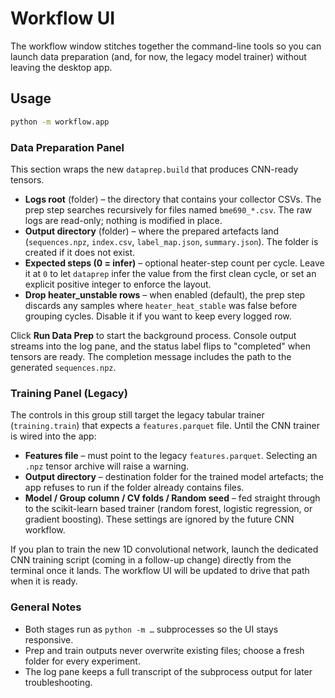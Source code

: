 # Workflow UI

The workflow window stitches together the command-line tools so you can launch data preparation (and, for now, the legacy model trainer) without leaving the desktop app.

## Usage

```bash
python -m workflow.app
```

### Data Preparation Panel

This section wraps the new `dataprep.build` that produces CNN-ready tensors.

- **Logs root** (folder) – the directory that contains your collector CSVs. The prep step searches recursively for files named `bme690_*.csv`. The raw logs are read-only; nothing is modified in place.
- **Output directory** (folder) – where the prepared artefacts land (`sequences.npz`, `index.csv`, `label_map.json`, `summary.json`). The folder is created if it does not exist.
- **Expected steps (0 = infer)** – optional heater-step count per cycle. Leave it at `0` to let `dataprep` infer the value from the first clean cycle, or set an explicit positive integer to enforce the layout.
- **Drop heater_unstable rows** – when enabled (default), the prep step discards any samples where `heater_heat_stable` was false before grouping cycles. Disable it if you want to keep every logged row.

Click **Run Data Prep** to start the background process. Console output streams into the log pane, and the status label flips to "completed" when tensors are ready. The completion message includes the path to the generated `sequences.npz`.

### Training Panel (Legacy)

The controls in this group still target the legacy tabular trainer (`training.train`) that expects a `features.parquet` file. Until the CNN trainer is wired into the app:

- **Features file** – must point to the legacy `features.parquet`. Selecting an `.npz` tensor archive will raise a warning.
- **Output directory** – destination folder for the trained model artefacts; the app refuses to run if the folder already contains files.
- **Model / Group column / CV folds / Random seed** – fed straight through to the scikit-learn based trainer (random forest, logistic regression, or gradient boosting). These settings are ignored by the future CNN workflow.

If you plan to train the new 1D convolutional network, launch the dedicated CNN training script (coming in a follow-up change) directly from the terminal once it lands. The workflow UI will be updated to drive that path when it is ready.

### General Notes

- Both stages run as `python -m …` subprocesses so the UI stays responsive.
- Prep and train outputs never overwrite existing files; choose a fresh folder for every experiment.
- The log pane keeps a full transcript of the subprocess output for later troubleshooting.
